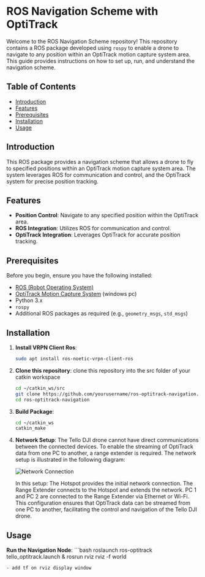 # ROS Navigation Scheme with OptiTrack

Welcome to the ROS Navigation Scheme repository! This repository contains a ROS package developed using `rospy` to enable a drone to navigate to any position within an OptiTrack motion capture system area. This guide provides instructions on how to set up, run, and understand the navigation scheme.

## Table of Contents

- [Introduction](#introduction)
- [Features](#features)
- [Prerequisites](#prerequisites)
- [Installation](#installation)
- [Usage](#usage)


## Introduction

This ROS package provides a navigation scheme that allows a drone to fly to specified positions within an OptiTrack motion capture system area. The system leverages ROS for communication and control, and the OptiTrack system for precise position tracking.

## Features

- **Position Control**: Navigate to any specified position within the OptiTrack area.
- **ROS Integration**: Utilizes ROS for communication and control.
- **OptiTrack Integration**: Leverages OptiTrack for accurate position tracking.

## Prerequisites

Before you begin, ensure you have the following installed:

- [ROS (Robot Operating System)](http://www.ros.org/)
- [OptiTrack Motion Capture System](https://optitrack.com/) (windows pc)
- Python 3.x
- `rospy`
- Additional ROS packages as required (e.g., `geometry_msgs`, `std_msgs`)

## Installation

1. **Install VRPN Client Ros**:
    ```bash
    sudo apt install ros-noetic-vrpn-client-ros

2. **Clone this repository**:
    clone this repository into the src folder of your catkin workspace
   ```bash
   cd ~/catkin_ws/src
   git clone https://github.com/yourusername/ros-optitrack-navigation.git
   cd ros-optitrack-navigation

3. **Build Package**:
    ```bash
    cd ~/catkin_ws
    catkin_make

4. **Network Setup**:
    The Tello DJI drone cannot have direct communications between the connected devices. To enable the streaming of OptiTrack data from one PC to another, a range extender is required. The network setup is illustrated in the following diagram:

    ![Network Connection](network_diagram.png)

    In this setup:
    The Hotspot provides the initial network connection.
    The Range Extender connects to the Hotspot and extends the network.
    PC 1 and PC 2 are connected to the Range Extender via Ethernet or Wi-Fi.
    This configuration ensures that OptiTrack data can be streamed from one PC to another, facilitating the control and navigation of the Tello DJI drone.

## Usage

**Run the Navigation Node**:
    ```bash
    roslaunch ros-optitrack tello_optitrack.launch & rosrun rviz rviz -f world

    - add tf on rviz display window